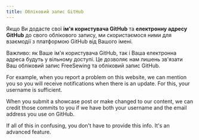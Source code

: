```yaml
---
title: Обліковий запис GitHub
---
```


Якщо Ви додасте свої **ім'я користувача GitHub** та **електронну адресу GitHub** до свого облікового запису, ми скористаємося ними для взаємодії з платформою GitHub від Вашого імені.

Важливо: як Ваше ім'я користувача GitHub, так і Ваша електронна адреса будуть у вільному доступі. Це дозволяє нам лишень зв'язати Ваш обліковий запис FreeSewing та обліковий запис GitHub.

For example, when you report a problem on this website, we can mention you so you will receive notifications when there is an update. For this, your username is sufficient.

When you submit a showcase post or make changed to our content, we can credit those commits to you if we have both your username and the email address you use on GitHub.

<Note compact>If all of this in confusing, you don't have to provide this info. It's an advanced feature.</Note>
